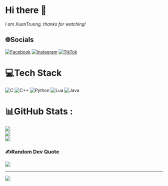 <!--
# 💫About Me :
-->
# Hi there 👋
 *I am XuanTruong, thanks for watching!*
<!--
**xuantruong1612/xuantruong1612** is a ✨ _special_ ✨ repository because its `README.md` (this file) appears on your GitHub profile.

Here are some ideas to get you started:

- 🔭 I’m currently working on ...
- 🌱 I’m currently learning ...
- 👯 I’m looking to collaborate on ...
- 🤔 I’m looking for help with ...
- 💬 Ask me about ...
- 📫 How to reach me: ...
- 😄 Pronouns: ...
- ⚡ Fun fact: ...
-->

## 🌐Socials
[![Facebook](https://img.shields.io/badge/Facebook-%231877F2.svg?logo=Facebook&logoColor=white)](https://www.facebook.com/serayeuem) [![Instagram](https://img.shields.io/badge/Instagram-%23E4405F.svg?logo=Instagram&logoColor=white)](https://www.instagram.com/kaito1412zzz/) [![TikTok](https://img.shields.io/badge/TikTok-%23000000.svg?logo=TikTok&logoColor=white)](https://www.tiktok.com/@sera1612) 

# 💻Tech Stack
![C](https://img.shields.io/badge/c-%2300599C.svg?style=for-the-badge&logo=c&logoColor=white) ![C++](https://img.shields.io/badge/c++-%2300599C.svg?style=for-the-badge&logo=c%2B%2B&logoColor=white) ![Python](https://img.shields.io/badge/python-3670A0?style=for-the-badge&logo=python&logoColor=ffdd54) ![Lua](https://img.shields.io/badge/lua-%232C2D72.svg?style=for-the-badge&logo=lua&logoColor=white) ![Java](https://img.shields.io/badge/java-%23ED8B00.svg?style=for-the-badge&logo=openjdk&logoColor=white)
# 📊GitHub Stats :
![](https://github-readme-stats.vercel.app/api?username=xuantruong1612&theme=radical&hide_border=false&include_all_commits=false&count_private=false)<br/>
![](https://github-readme-streak-stats.herokuapp.com/?user=xuantruong1612&theme=radical&hide_border=false)<br/>
![](https://github-readme-stats.vercel.app/api/top-langs/?username=xuantruong1612&theme=radical&hide_border=false&include_all_commits=false&count_private=false&layout=compact)
<!--
- ## 🏆GitHub Trophies
- ![](https://github-trophies.vercel.app/?username=xuantruong1612&theme=radical&no-frame=false&no-bg=false&margin-w=4)
-->
### ✍️Random Dev Quote
![](https://quotes-github-readme.vercel.app/api?type=horizontal&theme=radical)

---
[![](https://visitcount.itsvg.in/api?id=xuantruong1612&icon=0&color=0)](https://visitcount.itsvg.in)

